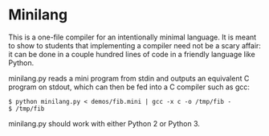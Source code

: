# Minilang

This is a one-file compiler for an intentionally minimal language.  It
is meant to show to students that implementing a compiler need not be
a scary affair: it can be done in a couple hundred lines of code in a
friendly language like Python.

minilang.py reads a mini program from stdin and outputs an equivalent
C program on stdout, which can then be fed into a C compiler such as
gcc:

    $ python minilang.py < demos/fib.mini | gcc -x c -o /tmp/fib -
    $ /tmp/fib

minilang.py should work with either Python 2 or Python 3.
